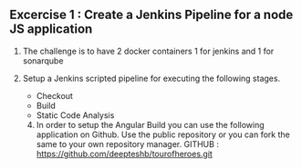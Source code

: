 ## Excercise 1 : Create a Jenkins Pipeline for a node JS application
1. The challenge is to have 2 docker containers 1 for jenkins and 1 for sonarqube
2. Setup a Jenkins scripted pipeline for executing the following stages.
    - Checkout
    - Build
    - Static Code Analysis

    4. In order to setup the Angular Build you can use the following application on Github. Use the public repository or you can fork the same to your own repository manager.
    GITHUB : https://github.com/deepteshb/tourofheroes.git